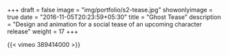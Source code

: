 +++
draft = false
image = "img/portfolio/s2-tease.jpg"
showonlyimage = true
date = "2016-11-05T20:23:59+05:30"
title = "Ghost Tease"
description = "Design and animation for a social tease of an upcoming character release"
weight = 17
+++

{{< vimeo 389414000 >}}